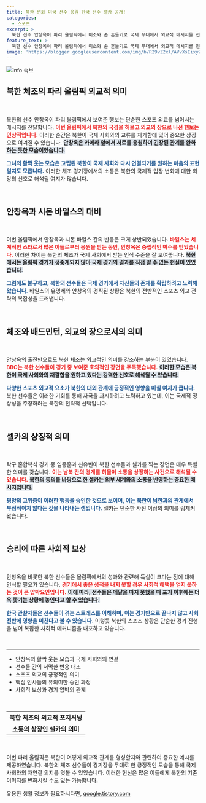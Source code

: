 ```yaml
---
title: 북한 변화 미국 선수 응원 한국 선수 셀카 공개!
categories:
  - 스포츠
excerpt: >
  북한 선수 안창옥이 파리 올림픽에서 미소와 손 흔들기로 국제 무대에서 외교적 메시지를 전했다. BBC는 이번 참가가 북한의 국제 사회 복귀 신호라고 분석했으며, 남북 선수 간의 친근한 모습은 희망의 여지를 남긴다.
feature_text: >
  북한 선수 안창옥이 파리 올림픽에서 미소와 손 흔들기로 국제 무대에서 외교적 메시지를 전했다. BBC는 이번 참가가 북한의 국제 사회 복귀 신호라고 분석했으며, 남북 선수 간의 친근한 모습은 희망의 여지를 남긴다.
image: 'https://blogger.googleusercontent.com/img/b/R29vZ2xl/AVvXsEixyZcFfHzMRdzZMjFBmAUKJYCLCGyLL1o632UiGVXcaFdKo_bkvkuCioo0uUKlGfBVcT3P84aROyZIXSBEx3Aw5nCQ3pTgDom1WDC4m8eifvWiAmWEEVb4x6G_l8C0QH225ldMjyaFvpxGEBGNO37VmDTDMHGhJPq73UglMfDca1-0aw/s1600/blogspot.png'
---
```


<p><img src="https://blogger.googleusercontent.com/img/b/R29vZ2xl/AVvXsEixyZcFfHzMRdzZMjFBmAUKJYCLCGyLL1o632UiGVXcaFdKo_bkvkuCioo0uUKlGfBVcT3P84aROyZIXSBEx3Aw5nCQ3pTgDom1WDC4m8eifvWiAmWEEVb4x6G_l8C0QH225ldMjyaFvpxGEBGNO37VmDTDMHGhJPq73UglMfDca1-0aw/s1600/blogspot.png" alt="info 속보" /></p>

<h2 data-ke-size="size26">북한 체조의 파리 올림픽 외교적 의미</h2>

<p data-ke-size="size16">&nbsp;</p>

<p>북한의 선수 안창옥이 파리 올림픽에서 보여준 행보는 단순한 스포츠 외교를 넘어서는 메시지를 전달합니다. <b><span style="color: #ee2323;">이번 올림픽에서 북한의 국경을 허물고 외교의 장으로 나선 행보는 인상적입니다.</span></b> 이러한 순간은 북한이 국제 사회와의 교류를 재개함에 있어 중요한 상징으로 여겨질 수 있습니다. <b><span style="background-color: #21538527;">안창옥은 카메라 앞에서 서로를 응원하며 긴장된 관계를 완화하는 듯한 모습이었습니다.</span></b> </p>

<p><b><span style="color: #1a5490;">그녀의 활짝 웃는 모습은 고립된 북한이 국제 사회와 다시 연결되기를 원하는 마음의 표현일지도 모릅니다.</span></b> 이러한 체조 경기장에서의 소통은 북한의 국제적 입장 변화에 대한 희망의 신호로 해석될 여지가 많습니다. </p>

<p data-ke-size="size16">&nbsp;</p>

<h2 data-ke-size="size26">안창옥과 시몬 바일스의 대비</h2>

<p data-ke-size="size16">&nbsp;</p>

<p>이번 올림픽에서 안창옥과 시몬 바일스 간의 반응은 크게 상반되었습니다. <b><span style="color: #ee2323;">바일스는 세계적인 스타로서 많은 이들로부터 응원을 받는 동안, 안창옥은 중립적인 박수를 받았습니다.</span></b> 이러한 차이는 북한의 체조가 국제 사회에서 받는 인식 수준을 잘 보여줍니다. <b><span style="background-color: #21538527;">북한에서는 올림픽 경기가 생중계되지 않아 국제 경기의 결과를 직접 알 수 없는 현실이 있었습니다.</span></b></p>

<p><b><span style="color: #1a5490;">그럼에도 불구하고, 북한의 선수들은 국제 경기에서 자신들의 존재를 확립하려고 노력해 왔습니다.</span></b> 바일스의 유명세와 안창옥의 경직된 상황은 북한의 전반적인 스포츠 외교 전략의 복잡성을 드러냅니다. </p>

<p data-ke-size="size16">&nbsp;</p>

<h2 data-ke-size="size26">체조와 배드민턴, 외교의 장으로서의 의미</h2>

<p data-ke-size="size16">&nbsp;</p>

<p>안창옥의 출전만으로도 북한 체조는 외교적인 의미를 강조하는 부분이 있었습니다. <b><span style="color: #ee2323;">BBC는 북한 선수들이 경기 중 보여준 호의적인 장면을 주목했습니다.</span></b> <b><span style="background-color: #21538527;">이러한 모습은 북한이 국제 사회와의 재결합을 원하고 있다는 강력한 신호로 해석될 수 있습니다.</span></b></p>

<p><b><span style="color: #1a5490;">다양한 스포츠 외교적 요소가 북한의 대외 관계에 긍정적인 영향을 미칠 여지가 큽니다.</span></b> 북한 선수들은 이러한 기회를 통해 자국을 과시하려고 노력하고 있는데, 이는 국제적 정상성을 주장하려는 북한의 전략적 선택입니다.  </p>

<p data-ke-size="size16">&nbsp;</p>

<h2 data-ke-size="size26">셀카의 상징적 의미</h2>

<p data-ke-size="size16">&nbsp;</p>

<p>탁구 혼합복식 경기 중 임종훈과 신유빈이 북한 선수들과 셀카를 찍는 장면은 매우 특별한 의미를 갖습니다. <b><span style="color: #ee2323;">이는 남북 간의 경계를 허물며 소통을 상징하는 사건으로 해석될 수 있습니다.</span></b> <b><span style="background-color: #21538527;">북한의 동의를 바탕으로 한 셀카는 외부 세계와의 소통을 반영하는 중요한 메시지입니다.</span></b></p>

<p><b><span style="color: #1a5490;">평양의 고위층이 이러한 행동을 승인한 것으로 보이며, 이는 북한이 남한과의 관계에서 부정적이지 않다는 것을 나타내는 셈입니다.</span></b> 셀카는 단순한 사진 이상의 의미를 링제켜왔습니다. </p>

<p data-ke-size="size16">&nbsp;</p>

<h2 data-ke-size="size26">승리에 따른 사회적 보상</h2>

<p data-ke-size="size16">&nbsp;</p>

<p>안창옥을 비롯한 북한 선수들은 올림픽에서의 성과와 관련해 득실이 크다는 점에 대해 인식할 필요가 있습니다. <b><span style="color: #ee2323;">경기에서 좋은 성적을 내지 못할 경우 사회적 혜택을 얻지 못하는 것이 큰 압박요인입니다.</span></b> <b><span style="background-color: #21538527;">이에 따라, 선수들은 메달을 따지 못했을 때 포기 이후에는 더욱 쫓기는 상황에 놓인다고 할 수 있습니다.</span></b></p>

<p><b><span style="color: #1a5490;">한국 관찰자들은 선수들이 겪는 스트레스를 이해하며, 이는 경기만으로 끝나지 않고 사회 전반에 영향을 미친다고 볼 수 있습니다.</span></b> 이렇듯 북한의 스포츠 상황은 단순한 경기 진행을 넘어 복잡한 사회적 메커니즘을 내포하고 있습니다. </p>

<p data-ke-size="size16">&nbsp;</p>

<hr />

<ul>
    <li>안창옥의 활짝 웃는 모습과 국제 사회와의 연결</li>
    <li>선수들 간의 서먹한 반응 대조</li>
    <li>스포츠 외교의 긍정적인 의미</li>
    <li>핵심 인사들의 유의미한 승인 과정</li>
    <li>사회적 보상과 경기 압박의 관계</li>
</ul>

<p data-ke-size="size16">&nbsp;</p>

<table>
    <tr>
        <td style="text-align: center; height: 17px;"><b>북한 체조의 외교적 포지셔닝</b></td>
    </tr>
    <tr>
        <td style="text-align: center; height: 17px;"><b>소통의 상징인 셀카의 의미</b></td>
    </tr>
</table>

<p data-ke-size="size16">&nbsp;</p>

<p>이번 파리 올림픽은 북한이 어떻게 외교적 관계를 형성할지와 관련하여 중요한 예시를 제공하였습니다. 북한의 체조 선수들이 경기장을 무대로 한 긍정적인 모습을 통해 국제 사회와의 재연결 의지를 엿볼 수 있었습니다. 이러한 헌신은 많은 이들에게 북한의 기존 이미지를 변화시킬 수도 있는 가능합니다.</p>
유용한 생활 정보가 필요하시다면, <a href="https://qoogle.tistory.com" rel="dofollow">qoogle.tistory.com</a>


